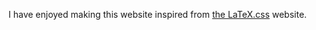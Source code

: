 I have enjoyed making this website inspired from [the LaTeX.css](https://latex.vercel.app/) website. 